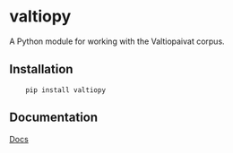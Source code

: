 # valtiopy

A Python module for working with the Valtiopaivat corpus.

## Installation

		pip install valtiopy
		

## Documentation

[Docs](https://swerik-project.github.io/valtiopy)